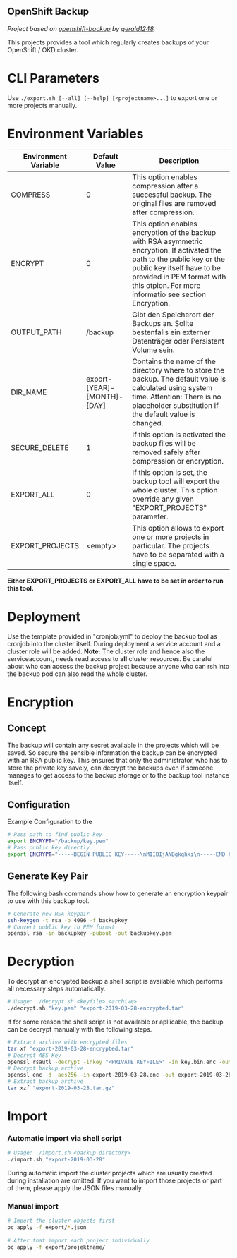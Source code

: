 OpenShift Backup
-----

*Project based on [openshift-backup](https://github.com/gerald1248/openshift-backup) by [gerald1248](https://github.com/gerald1248).*

This projects provides a tool which regularly creates backups of your OpenShift / OKD cluster.


# CLI Parameters
Use `./export.sh [--all] [--help] [<projectname>...]` to export one or more projects manually.

# Environment Variables

Environment Variable | Default Value | Description
-------------------- | ------------- | -----------
COMPRESS | 0 | This option enables compression after a successful backup. The original files are removed after compression.
ENCRYPT | 0 | This option enables encryption of the backup with RSA asymmetric encryption. If activated the path to the public key or the public key itself have to be provided in PEM format with this otpion. For more informatio see section Encryption.
OUTPUT_PATH | /backup | Gibt den Speicherort der Backups an. Sollte bestenfalls ein externer Datenträger oder Persistent Volume sein.
DIR_NAME | export-[YEAR]-[MONTH]-[DAY] | Contains the name of the directory where to store the backup. The default value is calculated using system time. Attention: There is no placeholder substitution if the default value is changed.
SECURE_DELETE | 1 | If this option is activated the backup files will be removed safely after compression or encryption.
EXPORT_ALL | 0 | If this option is set, the backup tool will export the whole cluster. This option override any given "EXPORT_PROJECTS" parameter.
EXPORT_PROJECTS | &lt;empty&gt; | This option allows to export one or more projects in particular. The projects have to be separated with a single space.

**Either EXPORT_PROJECTS or EXPORT_ALL have to be set in order to run this tool.**

# Deployment

Use the template provided in "cronjob.yml" to deploy the backup tool as cronjob into the cluster itself.
During deployment a service account and a cluster role will be added.
**Note:** The cluster role and hence also the serviceaccount, needs read access to **all** cluster resources. Be careful about who can access the backup project because anyone who can rsh into the backup pod can also read the whole cluster.


# Encryption

## Concept
The backup will contain any secret available in the projects which will be saved. So secure the sensible information the backup can be encrypted with an RSA public key. This ensures that only the administrator, who has to store the private key savely, can decrypt the backups even if someone manages to get access to the backup storage or to the backup tool instance itself.

## Configuration

Example Configuration to the 
```bash
# Pass path to find public key
export ENCRYPT="/backup/key.pem"
# Pass public key directly
export ENCRYPT="-----BEGIN PUBLIC KEY-----\nMIIBIjANBgkqhki\n-----END PUBLIC KEY-----"
```

## Generate Key Pair
The following bash commands show how to generate an encryption keypair to use with this backup tool.
```bash
# Generate new RSA keypair
ssh-keygen -t rsa -b 4096 -f backupkey
# Convert public key to PEM format
openssl rsa -in backupkey -pubout -out backupkey.pem
```

# Decryption

To decrypt an encrypted backup a shell script is available which performs all necessary steps automatically.
```bash
# Usage: ./decrypt.sh <keyfile> <archive>
./decrypt.sh "key.pem" "export-2019-03-28-encrypted.tar"
```

If for some reason the shell script is not available or apllicable, the backup can be decrypt manually with the following steps.
```bash
# Extract archive with encrypted files
tar xf "export-2019-03-28-encrypted.tar"
# Decrypt AES Key
openssl rsautl -decrypt -inkey "<PRIVATE KEYFILE>" -in key.bin.enc -out key.bin
# Decrypt backup archive
openssl enc -d -aes256 -in export-2019-03-28.enc -out export-2019-03-28.tar.gz -pass "file:./key.bin"
# Extract backup archive
tar xzf "export-2019-03-28.tar.gz"
```

# Import

### Automatic import via shell script
```bash
# Usage: ./import.sh <backup directory>
./import.sh "export-2019-03-28"
```

During automatic import the cluster projects which are usually created during installation are omitted. If you want to import those projects or part of them, please apply the JSON files manually.

### Manual import 
```bash
# Import the cluster objects first
oc apply -f export/*.json
 
# After that import each project individually
oc apply -f export/projektname/
```